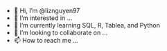 - 👋 Hi, I’m @liznguyen97
- 👀 I’m interested in ...
- 🌱 I’m currently learning SQL, R, Tablea, and Python
- 💞️ I’m looking to collaborate on ...
- 📫 How to reach me ...

<!---
liznguyen97/liznguyen97 is a ✨ special ✨ repository because its `README.md` (this file) appears on your GitHub profile.
You can click the Preview link to take a look at your changes.
--->
